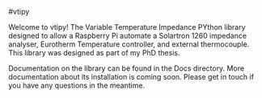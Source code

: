 #vtipy

Welcome to vtipy! The Variable Temperature Impedance PYthon library designed to allow a Raspberry Pi automate a Solartron 1260 impedance analyser, Eurotherm Temperature controller, and external thermocouple. This library was designed as part of my PhD thesis.

Documentation on the library can be found in the Docs directory. More documentation about its installation is coming soon. Please get in touch if you have any questions in the meantime.

